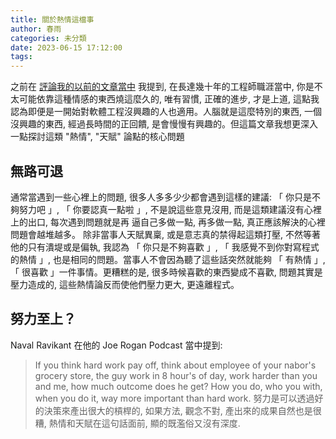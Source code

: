 ```yaml
---
title: 關於熱情這檔事
author: 春雨
categories: 未分類
date: 2023-06-15 17:12:00
tags:
---
```


之前在 [評論我的以前的文章當中]() 我提到, 在長達幾十年的工程師職涯當中, 你是不太可能依靠這種情感的東西燒這麼久的, 唯有習慣, 正確的進步, 才是上道, 這點我認為即便是一開始對軟體工程沒興趣的人也適用。人腦就是這麼特別的東西, 一個沒興趣的東西, 經過長時間的正回饋, 是會慢慢有興趣的。但這篇文章我想更深入一點探討這類 "熱情", "天賦" 論點的核心問題

## 無路可退
通常當遇到一些心裡上的問題, 很多人多多少少都會遇到這樣的建議: 「 你只是不夠努力吧 」, 「 你要認真一點啦 」, 不是說這些意見沒用, 而是這類建議沒有心裡上的出口, 每次遇到問題就是再
逼自己多做一點, 再多做一點, 真正應該解決的心裡問題會越堆越多。 除非當事人天賦異稟, 或是意志真的禁得起這類打壓, 不然等著他的只有潰堤或是偏執, 我認為 「 你只是不夠喜歡 」, 「 我感覺不到你對寫程式的熱情 」, 也是相同的問題。當事人不會因為聽了這些話突然就能夠 「 有熱情 」, 「 很喜歡 」一件事情。更糟糕的是, 很多時候喜歡的東西變成不喜歡, 問題其實是壓力造成的, 這些熱情論反而使他們壓力更大, 更遠離程式。

## 努力至上？
Naval Ravikant 在他的 Joe Rogan Podcast 當中提到:
> If you think hard work pay off, think about employee of your nabor's grocery store, the guy work in 8 hour's of day, work harder than you and me, how much outcome does he get? How you do, who you with, when you do it, way more important than hard work.
努力是可以透過好的決策來產出很大的槓桿的, 如果方法, 觀念不對, 產出來的成果自然也是很糟, 熱情和天賦在這句話面前, 顯的既濫俗又沒有深度.
